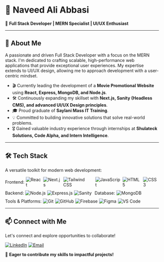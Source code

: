 #   👋 Naveed Ali Abbasi

🚀   **Full Stack Developer | MERN Specialist | UI/UX Enthusiast**

---

##   🌟 About Me

A passionate and driven Full Stack Developer with a focus on the MERN stack. I'm dedicated to crafting scalable, high-performance web applications that provide exceptional user experiences. My expertise extends to UI/UX design, allowing me to approach development with a user-centric mindset.

-   🎬 Currently leading the development of a **Movie Promotional Website** using **React, Express, MongoDB, and Node.js**.
-   🛠 Continuously expanding my skillset with **Next.js, Sanity (Headless CMS), and advanced UI/UX Design principles**.
-   🎓 Proud graduate of **Saylani Mass IT Training**.
-   💡 Committed to building innovative solutions that solve real-world problems.
-   🎖 Gained valuable industry experience through internships at **Shulateck Solutions, Code Alpha, and Intern Intelligence**.

---

##   🛠 Tech Stack

A versatile toolkit for modern web development:

<div style="display: flex; flex-wrap: wrap; align-items: center; gap: 10px;">
    <div style="display: flex; align-items: center; gap: 5px;">
        <span>Frontend:</span>
        <img src="https://img.shields.io/badge/React-20232A?style=flat&logo=react&logoColor=61DAFB" alt="React" />
        <img src="https://img.shields.io/badge/Next.js-000000?style=flat&logo=nextdotjs&logoColor=white" alt="Next.js" />
        <img src="https://img.shields.io/badge/Tailwind_CSS-38B2AC?style=flat&logo=tailwind-css&logoColor=white" alt="Tailwind CSS" />
        <img src="https://img.shields.io/badge/JavaScript-F7DF1E?style=flat&logo=javascript&logoColor=black" alt="JavaScript" />
        <img src="https://img.shields.io/badge/HTML5-E34F26?style=flat&logo=html5&logoColor=white" alt="HTML5" />
        <img src="https://img.shields.io/badge/CSS3-1572B6?style=flat&logo=css3&logoColor=white" alt="CSS3" />
    </div>
    <div style="display: flex; align-items: center; gap: 5px;">
        <span>Backend:</span>
        <img src="https://img.shields.io/badge/Node.js-43853D?style=flat&logo=node.js&logoColor=white" alt="Node.js" />
        <img src="https://img.shields.io/badge/Express.js-404D59?style=flat" alt="Express.js" />
        <img src="https://img.shields.io/badge/Sanity-FFFFFF?style=flat&logo=sanity&logoColor=black" alt="Sanity" />
    </div>
    <div style="display: flex; align-items: center; gap: 5px;">
        <span>Database:</span>
        <img src="https://img.shields.io/badge/MongoDB-4EA94B?style=flat&logo=mongodb&logoColor=white" alt="MongoDB" />
    </div>
    <div style="display: flex; align-items: center; gap: 5px;">
        <span>Tools & Platforms:</span>
        <img src="https://img.shields.io/badge/Git-F05032?style=flat&logo=git&logoColor=white" alt="Git" />
        <img src="https://img.shields.io/badge/GitHub-181717?style=flat&logo=github" alt="GitHub" />
        <img src="https://img.shields.io/badge/Firebase-FFCA28?style=flat&logo=firebase&logoColor=black" alt="Firebase" />
        <img src="https://img.shields.io/badge/Figma-F24E1E?style=flat&logo=figma&logoColor=white" alt="Figma" />
        <img src="https://img.shields.io/badge/VS_Code-007ACC?style=flat&logo=vscode&logoColor=white" alt="VS Code" />
    </div>
</div>

---

##   📫 Connect with Me

Let's connect and explore opportunities to collaborate!

[![LinkedIn](https://img.shields.io/badge/LinkedIn-0077B5?style=flat&logo=linkedin&logoColor=white)](https://www.linkedin.com/in/naveed-ali-9a6a71302/)
[![Email](https://img.shields.io/badge/Email-D14836?style=flat&logo=gmail&logoColor=white)](mailto:getinfo.naveed@gmail.com)

🚀   **Eager to contribute my skills to impactful projects!**
